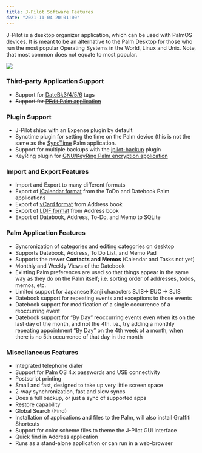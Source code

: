 ```yaml
---
title: J-Pilot Software Features
date: "2021-11-04 20:01:00"
---
```


J-Pilot is a desktop organizer application, which can be used with PalmOS devices. It is meant to be an alternative to the Palm Desktop for those who run the most popular Operating Systems in the World, Linux and Unix.  Note, that most common does not equate to most popular.

![](./img/jpilot-landing.png)

<h3 id="third-party-application-support">Third-party Application Support</h3>

* Support for <a href="http://www.pimlicosoftware.com/">DateBk3/4/5/6</a> tags
* ~~Support for [PEdit Palm application](http://home.columbus.rr.com/nevai/palm/)~~


<h3 id="plugin-support">Plugin Support</h3>

* J-Pilot ships with an Expense plugin by default
* Synctime plugin for setting the time on the Palm device (this is not the same as the <a href="http://palmgadget.com/palmsync.html">SyncTime</a> Palm application.
* Support for multiple backups with the <a href="http://www.jlogday.com/code">jpilot-backup</a> plugin
* KeyRing plugin for <a href="http://gnukeyring.sourceforge.net/">GNU/KeyRing Palm encryption application</a>


<h3 id="import-and-export-features">Import and Export Features</h3>

* Import and Export to many different formats
* Export of <a href="http://en.wikipedia.org/wiki/ICalendar">iCalendar format</a> from the ToDo and Datebook Palm applications
* Export of <a href="http://en.wikipedia.org/wiki/VCard">vCard format</a> from Address book
* Export of <a href="http://en.wikipedia.org/wiki/LDIF">LDIF format</a> from Address book
* Export of Datebook, Address, To-Do, and Memo to SQLite


<h3 id="palm-application-features">Palm Application Features</h3>

* Syncronization of categories and editing categories on desktop
* Supports Datebook, Address, To Do List, and Memo Pad
* Supports the newer <b>Contacts and Memos</b> (Calendar and Tasks not yet)
* Monthly and Weekly Views of the Datebook
* Existing Palm preferences are used so that things appear in the same  way as they do on the Palm itself; i.e. sorting order of addresses, todos, memos, etc.
* Limited support for Japanese Kanji characters SJIS-&gt; EUC -&gt; SJIS
* Datebook support for repeating events and exceptions to those events
* Datebook support for modification of a single occurrence of a reoccurring event
* Datebook support for “By Day” reoccurring events even when its on the last day of the month, and not the 4th. i.e., try adding a monthly repeating appointment “By Day” on the 4th week of a month, when there is no 5th occurrence of that day in the month


<h3 id="miscellaneous-features">Miscellaneous Features</h3>

* Integrated telephone dialer
* Support for Palm OS 4.x passwords and USB connectivity
* Postscript printing
* Small and fast, designed to take up very little screen space
* 2-way synchronization, fast and slow syncs
* Does a full backup, or just a sync of supported apps
* Restore capability
* Global Search (Find)
* Installation of applications and files to the Palm, will also install Graffiti Shortcuts
* Support for color scheme files to theme the J-Pilot GUI interface
* Quick find in Address application
* Runs as a stand-alone application or can run in a web-browser

